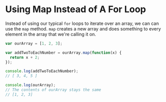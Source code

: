 # Using Map Instead of A For Loop

Instead of using our typical `for` loops to iterate over an array, we can can use the `map` method. `map` creates a new array and does something to every element in the array that we're calling it on.

```javascript
var ourArray = [1, 2, 3];

var addTwoToEachNumber = ourArray.map(function(x) {
  return x + 2;
});

console.log(addTwoToEachNumber);
// [ 3, 4, 5 ]

console.log(ourArray);
// The contents of ourArray stays the same
// [1, 2, 3]
```
